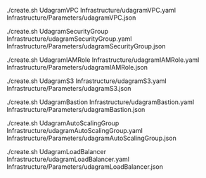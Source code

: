 ./create.sh UdagramVPC Infrastructure/udagramVPC.yaml Infrastructure/Parameters/udagramVPC.json

./create.sh UdagramSecurityGroup Infrastructure/udagramSecurityGroup.yaml Infrastructure/Parameters/udagramSecurityGroup.json

./create.sh UdagramIAMRole Infrastructure/udagramIAMRole.yaml Infrastructure/Parameters/udagramIAMRole.json

./create.sh UdagramS3 Infrastructure/udagramS3.yaml Infrastructure/Parameters/udagramS3.json

./create.sh UdagramBastion Infrastructure/udagramBastion.yaml Infrastructure/Parameters/udagramBastion.json

./create.sh UdagramAutoScalingGroup Infrastructure/udagramAutoScalingGroup.yaml Infrastructure/Parameters/udagramAutoScalingGroup.json

./create.sh UdagramLoadBalancer Infrastructure/udagramLoadBalancer.yaml Infrastructure/Parameters/udagramLoadBalancer.json